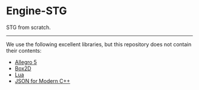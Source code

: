 # Engine-STG

STG from scratch.

------

We use the following excellent libraries, but this repository does not contain their contents:

* [Allegro 5](https://liballeg.org/)
* [Box2D](https://box2d.org/)
* [Lua](https://www.lua.org/)
* [JSON for Modern C++](https://nlohmann.github.io/json/)